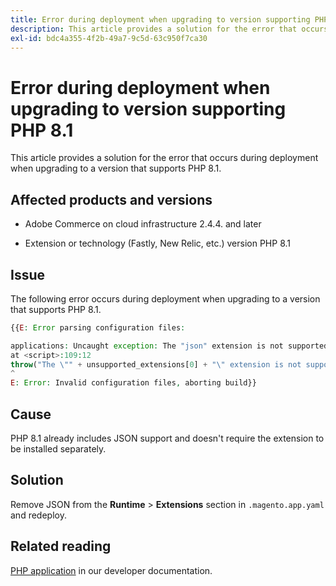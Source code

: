 ```yaml
---
title: Error during deployment when upgrading to version supporting PHP 8.1
description: This article provides a solution for the error that occurs during deployment when upgrading to a version that supports PHP 8.1.
exl-id: bdc4a355-4f2b-49a7-9c5d-63c950f7ca30
---
```

# Error during deployment when upgrading to version supporting PHP 8.1

This article provides a solution for the error that occurs during deployment when upgrading to a version that supports PHP 8.1.

## Affected products and versions

* Adobe Commerce on cloud infrastructure 2.4.4. and later

* Extension or technology (Fastly, New Relic, etc.) version PHP 8.1

## Issue

The following error occurs during deployment when upgrading to a version that supports PHP 8.1.

```PHP
{{E: Error parsing configuration files:

applications: Uncaught exception: The "json" extension is not supported for php:8.1
at <script>:109:12
throw("The \"" + unsupported_extensions[0] + "\" extension is not supported for " + service.type);
^
E: Error: Invalid configuration files, aborting build}}
```

## Cause

PHP 8.1 already includes JSON support and doesn't require the extension to be installed separately.

## Solution

Remove JSON from the **Runtime** > **Extensions** section in `.magento.app.yaml` and redeploy.

## Related reading

[PHP application](https://devdocs.magento.com/cloud/project/magento-app-php-application.html) in our developer documentation.
